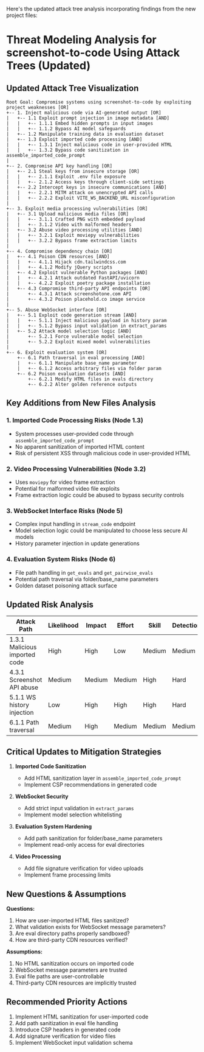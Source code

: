 Here's the updated attack tree analysis incorporating findings from the new project files:

# Threat Modeling Analysis for screenshot-to-code Using Attack Trees (Updated)

## Updated Attack Tree Visualization

```
Root Goal: Compromise systems using screenshot-to-code by exploiting project weaknesses [OR]
+-- 1. Inject malicious code via AI-generated output [OR]
|   +-- 1.1 Exploit prompt injection in image metadata [AND]
|   |   +-- 1.1.1 Embed hidden prompts in input images
|   |   +-- 1.1.2 Bypass AI model safeguards
|   +-- 1.2 Manipulate training data in evaluation dataset
|   +-- 1.3 Exploit imported code processing [AND]
|   |   +-- 1.3.1 Inject malicious code in user-provided HTML
|   |   +-- 1.3.2 Bypass code sanitization in assemble_imported_code_prompt
|
+-- 2. Compromise API key handling [OR]
|   +-- 2.1 Steal keys from insecure storage [OR]
|   |   +-- 2.1.1 Exploit .env file exposure
|   |   +-- 2.1.2 Access keys through client-side settings
|   +-- 2.2 Intercept keys in insecure communications [AND]
|   |   +-- 2.2.1 MITM attack on unencrypted API calls
|   |   +-- 2.2.2 Exploit VITE_WS_BACKEND_URL misconfiguration
|
+-- 3. Exploit media processing vulnerabilities [OR]
|   +-- 3.1 Upload malicious media files [OR]
|   |   +-- 3.1.1 Crafted PNG with embedded payload
|   |   +-- 3.1.2 Video with malformed headers
|   +-- 3.2 Abuse video processing utilities [AND]
|   |   +-- 3.2.1 Exploit moviepy vulnerabilities
|   |   +-- 3.2.2 Bypass frame extraction limits
|
+-- 4. Compromise dependency chain [OR]
|   +-- 4.1 Poison CDN resources [AND]
|   |   +-- 4.1.1 Hijack cdn.tailwindcss.com
|   |   +-- 4.1.2 Modify jQuery scripts
|   +-- 4.2 Exploit vulnerable Python packages [AND]
|   |   +-- 4.2.1 Attack outdated FastAPI/uvicorn
|   |   +-- 4.2.2 Exploit poetry package installation
|   +-- 4.3 Compromise third-party API endpoints [OR]
|       +-- 4.3.1 Attack screenshotone.com API
|       +-- 4.3.2 Poison placehold.co image service
|
+-- 5. Abuse WebSocket interface [OR]
|   +-- 5.1 Exploit code generation stream [AND]
|   |   +-- 5.1.1 Inject malicious payload in history param
|   |   +-- 5.1.2 Bypass input validation in extract_params
|   +-- 5.2 Attack model selection logic [AND]
|       +-- 5.2.1 Force vulnerable model selection
|       +-- 5.2.2 Exploit mixed model vulnerabilities
|
+-- 6. Exploit evaluation system [OR]
    +-- 6.1 Path traversal in eval processing [AND]
    |   +-- 6.1.1 Manipulate base_name parameter
    |   +-- 6.1.2 Access arbitrary files via folder param
    +-- 6.2 Poison evaluation datasets [AND]
        +-- 6.2.1 Modify HTML files in evals directory
        +-- 6.2.2 Alter golden reference outputs
```

## Key Additions from New Files Analysis

### 1. Imported Code Processing Risks (Node 1.3)
- System processes user-provided code through `assemble_imported_code_prompt`
- No apparent sanitization of imported HTML content
- Risk of persistent XSS through malicious code in user-provided HTML

### 2. Video Processing Vulnerabilities (Node 3.2)
- Uses `moviepy` for video frame extraction
- Potential for malformed video file exploits
- Frame extraction logic could be abused to bypass security controls

### 3. WebSocket Interface Risks (Node 5)
- Complex input handling in `stream_code` endpoint
- Model selection logic could be manipulated to choose less secure AI models
- History parameter injection in update generations

### 4. Evaluation System Risks (Node 6)
- File path handling in `get_evals` and `get_pairwise_evals`
- Potential path traversal via folder/base_name parameters
- Golden dataset poisoning attack surface

## Updated Risk Analysis

| Attack Path                  | Likelihood | Impact | Effort | Skill | Detection |
|------------------------------|------------|--------|--------|-------|------------|
| 1.3.1 Malicious imported code| High       | High   | Low    | Medium| Medium     |
| 4.3.1 Screenshot API abuse   | Medium     | Medium | Medium| High  | Hard       |
| 5.1.1 WS history injection   | Low        | High   | High  | High  | Hard       |
| 6.1.1 Path traversal         | Medium     | High   | Medium| Medium| Medium     |

## Critical Updates to Mitigation Strategies

1. **Imported Code Sanitization**
   - Add HTML sanitization layer in `assemble_imported_code_prompt`
   - Implement CSP recommendations in generated code

2. **WebSocket Security**
   - Add strict input validation in `extract_params`
   - Implement model selection whitelisting

3. **Evaluation System Hardening**
   - Add path sanitization for folder/base_name parameters
   - Implement read-only access for eval directories

4. **Video Processing**
   - Add file signature verification for video uploads
   - Implement frame processing limits

## New Questions & Assumptions

**Questions:**
1. How are user-imported HTML files sanitized?
2. What validation exists for WebSocket message parameters?
3. Are eval directory paths properly sandboxed?
4. How are third-party CDN resources verified?

**Assumptions:**
1. No HTML sanitization occurs on imported code
2. WebSocket message parameters are trusted
3. Eval file paths are user-controllable
4. Third-party CDN resources are implicitly trusted

## Recommended Priority Actions

1. Implement HTML sanitization for user-imported code
2. Add path sanitization in eval file handling
3. Introduce CSP headers in generated code
4. Add signature verification for video files
5. Implement WebSocket input validation schema
